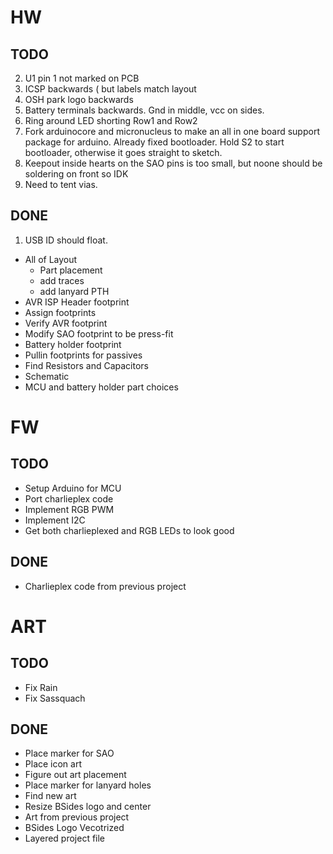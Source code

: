 # HW
## TODO
2. U1 pin 1 not marked on PCB
3. ICSP backwards ( but labels match layout
4. OSH park logo backwards
5. Battery terminals backwards. Gnd in middle, vcc on sides.
6. Ring around LED shorting Row1 and Row2
7. Fork arduinocore and micronucleus to make an all in one board support package for arduino.
Already fixed bootloader. Hold S2 to start bootloader, otherwise it goes straight to sketch.
8. Keepout inside hearts on the SAO pins is too small, but noone should be soldering on front so IDK
9. Need to tent vias.
## DONE
1. USB ID should float.
* All of Layout
  * Part placement
  * add traces
  * add lanyard PTH
* AVR ISP Header footprint
* Assign footprints
* Verify AVR footprint
* Modify SAO footprint to be press-fit
* Battery holder footprint
* Pullin footprints for passives
* Find Resistors and Capacitors
* Schematic  
* MCU and battery holder part choices

# FW
## TODO  
* Setup Arduino for MCU
* Port charlieplex code
* Implement RGB PWM
* Implement I2C
* Get both charlieplexed and RGB LEDs to look good

## DONE  
* Charlieplex code from previous project

# ART
## TODO 
* Fix Rain
* Fix Sassquach
 
## DONE 
* Place marker for SAO
* Place icon art
* Figure out art placement
* Place marker for lanyard holes
* Find new art
* Resize BSides logo and center
* Art from previous project
* BSides Logo Vecotrized
* Layered project file
